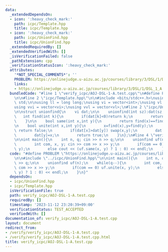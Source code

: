 ```yaml
---
data:
  _extendedDependsOn:
  - icon: ':heavy_check_mark:'
    path: icpc/Template.hpp
    title: icpc/Template.hpp
  - icon: ':heavy_check_mark:'
    path: icpc/UnionFind.hpp
    title: icpc/UnionFind.hpp
  _extendedRequiredBy: []
  _extendedVerifiedWith: []
  _isVerificationFailed: false
  _pathExtension: cpp
  _verificationStatusIcon: ':heavy_check_mark:'
  attributes:
    '*NOT_SPECIAL_COMMENTS*': ''
    PROBLEM: https://onlinejudge.u-aizu.ac.jp/courses/library/3/DSL/1/DSL_1_A
    links:
    - https://onlinejudge.u-aizu.ac.jp/courses/library/3/DSL/1/DSL_1_A
  bundledCode: "#line 1 \"verify_icpc/AOJ-DSL-1-A.test.cpp\"\n#define PROBLEM \"https://onlinejudge.u-aizu.ac.jp/courses/library/3/DSL/1/DSL_1_A\"\
    \n\n#line 2 \"icpc/Template.hpp\"\n\n#include <bits/stdc++.h>\nusing namespace\
    \ std;\n\nusing ll = long long;\nusing vi = vector<int>;\nusing vl = vector<ll>;\n\
    using vvi = vector<vi>;\nusing vvl = vector<vl>;\n#line 2 \"icpc/UnionFind.hpp\"\
    \n\nstruct unionfind{\n    vi dat;\n\n    unionfind(int sz):dat(sz,-1){}\n\n \
    \   int find(int k){\n        if(dat[k]<0)return k;\n        return dat[k]=find(dat[k]);\n\
    \    }\n\n    bool same(int x,int y){\n        return find(x)==find(y);\n    }\n\
    \n    bool unite(int x,int y){\n        x=find(x),y=find(y);\n        if(x==y)\
    \ return false;\n        if(dat[x]>dat[y]) swap(x,y);\n        dat[x]+=dat[y];\n\
    \        dat[y]=x;\n        return true;\n    }\n};\n#line 4 \"verify_icpc/AOJ-DSL-1-A.test.cpp\"\
    \n\nint main(){\n    int n, q; cin >> n >> q;\n\n    unionfind uf(n);\n    while(q--){\n\
    \        int com, x, y; cin >> com >> x >> y;\n        if(com == 0) uf.unite(x,\
    \ y);\n        else cout << (uf.same(x, y) ? 1 : 0) << endl;\n    }\n}\n"
  code: "#define PROBLEM \"https://onlinejudge.u-aizu.ac.jp/courses/library/3/DSL/1/DSL_1_A\"\
    \n\n#include \"../icpc/UnionFind.hpp\"\n\nint main(){\n    int n, q; cin >> n\
    \ >> q;\n\n    unionfind uf(n);\n    while(q--){\n        int com, x, y; cin >>\
    \ com >> x >> y;\n        if(com == 0) uf.unite(x, y);\n        else cout << (uf.same(x,\
    \ y) ? 1 : 0) << endl;\n    }\n}"
  dependsOn:
  - icpc/UnionFind.hpp
  - icpc/Template.hpp
  isVerificationFile: true
  path: verify_icpc/AOJ-DSL-1-A.test.cpp
  requiredBy: []
  timestamp: '2023-11-12 23:20:39+09:00'
  verificationStatus: TEST_ACCEPTED
  verifiedWith: []
documentation_of: verify_icpc/AOJ-DSL-1-A.test.cpp
layout: document
redirect_from:
- /verify/verify_icpc/AOJ-DSL-1-A.test.cpp
- /verify/verify_icpc/AOJ-DSL-1-A.test.cpp.html
title: verify_icpc/AOJ-DSL-1-A.test.cpp
---
```

